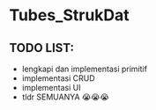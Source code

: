 # Tubes_StrukDat
## TODO LIST:
- lengkapi dan implementasi primitif
- implementasi CRUD
- implementasi UI
- tldr SEMUANYA 😭😭😭
